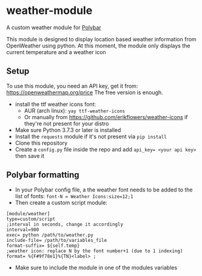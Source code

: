 # weather-module
A custom weather module for [Polybar](https://polybar.github.io/)

This module is designed to display location based weather information from OpenWeather using python.
At this moment, the module only displays the current temperature and a weather icon

## Setup
To use this module, you need an API key, get it from: https://openweathermap.org/price The free version is enough.
- install the ttf weather icons font:
  - AUR (arch linux): ```yay ttf-weather-icons```      
  - Or manually from https://github.com/erikflowers/weather-icons if they're not present for your distro
- Make sure Python 3.7.3 or later is installed
- Install the ```requests``` module if it's not present via ```pip install```
- Clone this repository
- Create a ```config.py``` file inside the repo and add ```api_key= <your api key>``` then save it
## Polybar formatting 
- In your Polybar config file, a the weather font needs to be added to the list of fonts: ```font-N = Weather Icons:size=12;1```  
- Then create a custom script module:
``` 
[module/weather]
type=custom/script
;interval in seconds, change it accordingly
interval=900  
exec= python /path/to/weather.py
include-file= /path/to/variables_file 
format-suffix= ${self.temp}
;weather icon: replace N by the font number+1 (due to 1 indexing) 
format= %{F#9f78e1}%{TN}<label> ;
```
- Make sure to include the module in one of the modules variables 
